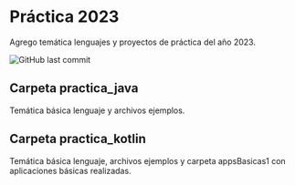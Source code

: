 # Práctica 2023

Agrego temática lenguajes y proyectos de práctica del año 2023.

![GitHub last commit](https://img.shields.io/github/last-commit/jucaicedoa/practica_2023?style=plastic)

## Carpeta practica_java

Temática básica lenguaje y archivos ejemplos. 

## Carpeta practica_kotlin

Temática básica lenguaje, archivos ejemplos y carpeta appsBasicas1 con aplicaciones básicas realizadas.

